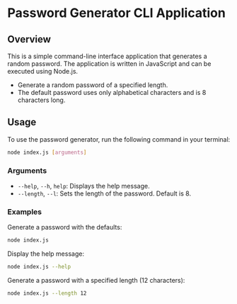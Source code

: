 # Password Generator CLI Application

## Overview
This is a simple command-line interface application that generates a random password. The application is written in JavaScript and can be executed using Node.js.

- Generate a random password of a specified length.
- The default password uses only alphabetical characters and is 8 characters long.

## Usage
To use the password generator, run the following command in your terminal:

```sh
node index.js [arguments]
```

### Arguments
- `--help`, `--h`, `help`: Displays the help message.
- `--length`, `--l`: Sets the length of the password. Default is 8.

### Examples
Generate a password with the defaults:
```sh
node index.js
```

Display the help message:
```sh
node index.js --help
```

Generate a password with a specified length (12 characters):
```sh
node index.js --length 12
```